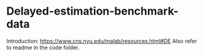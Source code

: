 # Delayed-estimation-benchmark-data

Introduction: https://www.cns.nyu.edu/malab/resources.html#DE
Also refer to readme in the code folder.
